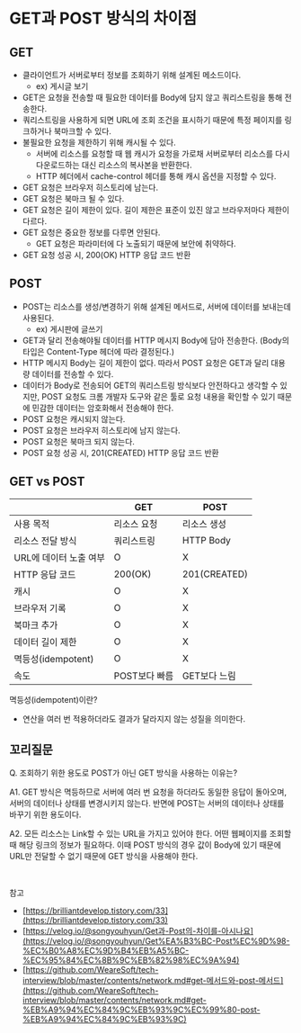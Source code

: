 # GET과 POST 방식의 차이점

## GET

- 클라이언트가 서버로부터 정보를 조회하기 위해 설계된 메소드이다.
    - ex) 게시글 보기
- GET은 요청을 전송할 때 필요한 데이터를 Body에 담지 않고 쿼리스트링을 통해 전송한다.
- 쿼리스트링을 사용하게 되면 URL에 조회 조건을 표시하기 때문에 특정 페이지를 링크하거나 북마크할 수 있다.
- 불필요한 요청을 제한하기 위해 캐시될 수 있다.
    - 서버에 리소스를 요청할 때 웹 캐시가 요청을 가로채 서버로부터 리소스를 다시 다운로드하는 대신 리소스의 복사본을 반환한다.
    - HTTP 헤더에서 cache-control 헤더를 통해 캐시 옵션을 지정할 수 있다.
- GET 요청은 브라우저 히스토리에 남는다.
- GET 요청은 북마크 될 수 있다.
- GET 요청은 길이 제한이 있다. 길이 제한은 표준이 있진 않고 브라우저마다 제한이 다르다.
- GET 요청은 중요한 정보를 다루면 안된다.
    - GET 요청은 파라미터에 다 노출되기 때문에 보안에 취약하다.
- GET 요청 성공 시, 200(OK) HTTP 응답 코드 반환

## POST

- POST는 리소스를 생성/변경하기 위해 설계된 메서드로, 서버에 데이터를 보내는데 사용된다.
    - ex) 게시판에 글쓰기
- GET과 달리 전송해야될 데이터를 HTTP 메시지 Body에 담아 전송한다.  (Body의 타입은 Content-Type 헤더에 따라 결정된다.)
- HTTP 메시지 Body는 길이 제한이 없다. 따라서 POST 요청은 GET과 달리 대용량 데이터를 전송할 수 있다.
- 데이터가 Body로 전송되어 GET의 쿼리스트링 방식보다 안전하다고 생각할 수 있지만, POST 요청도 크롬 개발자 도구와 같은 툴로 요청 내용을 확인할 수 있기 때문에 민감한 데이터는 암호화해서 전송해야 한다.
- POST 요청은 캐시되지 않는다.
- POST 요청은 브라우저 히스토리에 남지 않는다.
- POST 요청은 북마크 되지 않는다.
- POST 요청 성공 시, 201(CREATED) HTTP 응답 코드 반환


## GET vs POST

|  | GET | POST |
| --- | --- | --- |
| 사용 목적 | 리소스 요청 | 리소스 생성 |
| 리소스 전달 방식 | 쿼리스트링 | HTTP Body |
| URL에 데이터 노출 여부 | O | X |
| HTTP 응답 코드 | 200(OK) | 201(CREATED) |
| 캐시 | O | X |
| 브라우저 기록 | O | X |
| 북마크 추가 | O | X |
| 데이터 길이 제한 | O | X |
| 멱등성(idempotent) | O | X |
| 속도 | POST보다 빠름 | GET보다 느림 |

멱등성(idempotent)이란?
- 연산을 여러 번 적용하더라도 결과가 달라지지 않는 성질을 의미한다.

## 꼬리질문
    
Q.  조회하기 위한 용도로 POST가 아닌 GET 방식을 사용하는 이유는?

A1. GET 방식은 멱등하므로 서버에 여러 번 요청을 하더라도 동일한 응답이 돌아오며, 서버의 데이터나 상태를 변경시키지 않는다. 반면에 POST는 서버의 데이터나 상태를 바꾸기 위한 용도이다.

A2. 모든 리소스는 Link할 수 있는 URL을 가지고 있어야 한다. 어떤 웹페이지를 조회할 때 해당 링크의 정보가 필요하다. 이때 POST 방식의 경우 값이 Body에 있기 때문에 URL만 전달할 수 없기 때문에 GET 방식을 사용해야 한다.

<br>

참고

- [https://brilliantdevelop.tistory.com/33](https://brilliantdevelop.tistory.com/33)
- [https://velog.io/@songyouhyun/Get과-Post의-차이를-아시나요](https://velog.io/@songyouhyun/Get%EA%B3%BC-Post%EC%9D%98-%EC%B0%A8%EC%9D%B4%EB%A5%BC-%EC%95%84%EC%8B%9C%EB%82%98%EC%9A%94)
- [https://github.com/WeareSoft/tech-interview/blob/master/contents/network.md#get-메서드와-post-메서드](https://github.com/WeareSoft/tech-interview/blob/master/contents/network.md#get-%EB%A9%94%EC%84%9C%EB%93%9C%EC%99%80-post-%EB%A9%94%EC%84%9C%EB%93%9C)